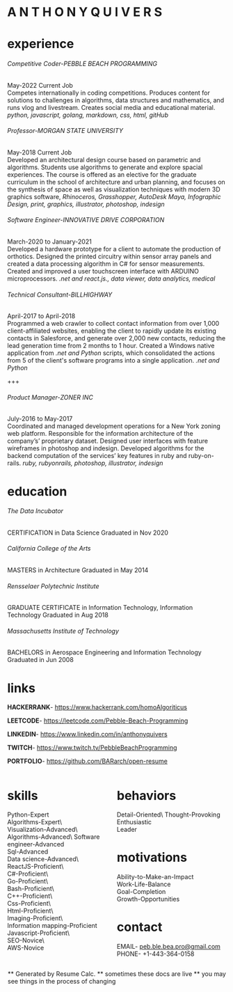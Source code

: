 # A N T H O N Y  Q U I V E R S

<div id="experience" style="margin: 0px 0px; padding: 0px 0px;">

# experience

###### Competitive Coder-PEBBLE BEACH PROGRAMMING
May-2022 Current Job\
Competes internationally in coding competitions.  Produces content for solutions to challenges in algorithms, data structures and mathematics, and runs vlog and livestream.  Creates social media and educational material. *python, javascript, golang, markdown, css, html, gitHub*

###### Professor-MORGAN STATE UNIVERSITY  
May-2018 Current Job\
Developed an architectural design course based on parametric and algorithms. Students use algorithms to generate and explore spacial experiences.  The course is offered as an elective for the graduate curriculum in the school of architecture and urban planning, and focuses on the synthesis of space as well as visualization techniques with modern 3D graphics software, *Rhinoceros, Grasshopper, AutoDesk Maya, Infographic Design, print, graphics, illustrator, photoshop, indesign*

###### Software Engineer-INNOVATIVE DRIVE CORPORATION  
March-2020 to January-2021\
Developed a hardware prototype for a client to automate the production of orthotics. Designed the printed circuitry within sensor array panels and created a data processing algorithm in C# for sensor measurements.  Created and improved a user touchscreen interface with ARDUINO microprocessors.  *.net and react.js., data viewer, data analytics, medical*

###### Technical Consultant-BILLHIGHWAY  
April-2017 to April-2018\
Programmed a web crawler to collect contact information from over 1,000 client-affiliated websites, enabling the client to rapidly update its existing contacts in Salesforce, and generate over 2,000 new contacts, reducing the lead generation time from 2 months to 1 hour. Created a Windows native application from *.net and Python* scripts, which consolidated the actions from 5 of the client's software programs into a single application.  *.net and Python*

+++

###### Product Manager-ZONER INC
July-2016 to May-2017\
Coordinated and managed development operations for a New York zoning web platform. Responsible for the information architecture of the company’s’ proprietary dataset. Designed user interfaces with feature wireframes in photoshop and indesign. Developed algorithms for the backend computation of the services’ key features in ruby and ruby-on-rails. *ruby, rubyonrails, photoshop, illustrator, indesign*

</div>
<div id="education" style="margin: 0px 0px; padding: 0px 0px;">

# education

###### The Data Incubator
CERTIFICATION in Data Science
Graduated in Nov 2020

###### California College of the Arts  
MASTERS in Architecture
Graduated in May 2014

###### Rensselaer Polytechnic Institute  
GRADUATE CERTIFICATE in Information Technology, Information Technology
Graduated in Aug 2018

###### Massachusetts Institute of Technology  
BACHELORS in Aerospace Engineering and Information Technology
Graduated in Jun 2008

</div>
<div id="links" style="margin: 0px 0px; padding: 0px 0px;">

# links

**HACKERRANK**- https://www.hackerrank.com/homoAlgoriticus  

**LEETCODE**- https://leetcode.com/Pebble-Beach-Programming    

**LINKEDIN**- https://www.linkedin.com/in/anthonyquivers  

**TWITCH**- https://www.twitch.tv/PebbleBeachProgramming  

**PORTFOLIO**- https://github.com/BARarch/open-resume  

</div>
<div id="bottomcContianer" style="margin:0px 0px; padding:0px 0px">
<div id="skills" style="float: left; width:50%;">
<div id="skillsHeader" style="width: 60%;">

# skills 
</div> 

Python-Expert\
Algorithms-Expert\  
Visualization-Advanced\  
Algorithms-Advanced\ 
Software engineer-Advanced\
Sql-Advanced\
Data science-Advanced\   
ReactJS-Proficient\  
C#-Proficient\   
Go-Proficient\  
Bash-Proficient\  
C++-Proficient\  
Css-Proficient\   
Html-Proficient\  
Imaging-Proficient\   
Information mapping-Proficient\
Javascript-Proficient\    
SEO-Novice\  
AWS-Novice

</div>
<div id="bottomContainerRight" style="float: right; width: 50%;">
<div id="behaviors">

# behaviors

Detail-Oriented\ 
Thought-Provoking\
Enthusiastic\
Leader

</div>
<div id="motivations">

# motivations

Ability-to-Make-an-Impact\
Work-Life-Balance\
Goal-Completion\
Growth-Opportunities

</div>
<div id="contact">

# contact

EMAIL- peb.ble.bea.pro@gmail.com\
PHONE- +1-443-364-0158

</div>
</div>
</div>
<div id="footer" style="clear: both; margin: 0px 0px; padding: 1px 1px">

** Generated by Resume Calc.
** sometimes these docs are live
** you may see things in the process of changing

</div>